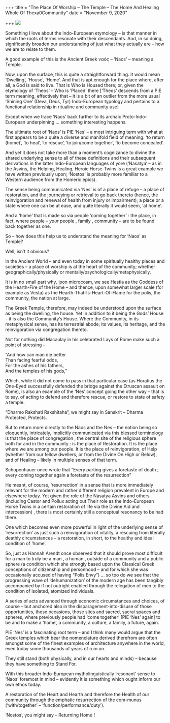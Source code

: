 +++
title = "The Place Of Worship – The Temple – The Home And Healing Whole Of Thexa0Community"
date = "November 9, 2020"

+++
![](https://aryaakasha.files.wordpress.com/2020/11/1200px-facade_of_temple_of_aesculapius_at_epidaurus_wellcome_l0016949.jpg?w=1024)

Something I love about the Indo-European etymology – is that manner in
which the roots of terms resonate with their descendants. And, in so
doing, significantly broaden our understanding of just what they
actually are – how we are to relate to them.

A good example of this is the Ancient Greek ναός – ‘Naos’ – meaning a
Temple.

Now, upon the surface, this is quite a straightforward thing. It would
mean ‘Dwelling’, ‘House’, ‘Home’. And that is apt enough for the place
where, after all, a God is said to live. That is Who is Housed there;
or, given the etymology of ‘Theos’ – Who is ‘Placed’ there \[‘Theos’
descends from a PIE term meaning, effectively that – it is a bit of an
outlier from the more usual ‘Shining One’ (Deva, Deus, Tyr)
Indo-European typology and pertains to a functional relationship in
ritualine and community use\]

Except when we trace ‘Naos’ back further to its archaic
Proto-Indo-European underpinning … something interesting happens.

The ultimate root of ‘Naos’ is PIE ‘Nes’ – a most intriguing term with
what at first appears to be a quite a diverse and manifold field of
meaning: ‘to return (home)’, ‘to heal’, ‘to rescue’, ‘to join/come
together’, ‘to become concealed’.

And yet it does not take more than a moment’s cognizance to divine the
shared underlying sense to all of these definitions and their subsequent
derivations in the latter Indo-European languages of yore (‘Nasatya’ –
as in the Asvins, the Helping, Healing, Heroic Horse-Twins is a great
example we have written previously upon; ‘Nostos’ is probably more
familiar to a Western audience from the Homeric epics).

The sense being communicated via ‘Nes’ is of a place of refuge – a place
of restoration, and the journeying or retrieval to go back thereto
(hence, the reinvigoration and renewal of health from injury or
impairment); a place or a state where one can be at ease, and quite
literally it would seem, ‘at home’.

And a ‘home’ that is made so via people ‘coming together’ : the place,
in fact, where people – *your* people , family , community – are to be
found back together as one.

So – how does this help us to understand the meaning for ‘Naos’ as
Temple?

Well, isn’t it obvious?

In the Ancient World – and even today in some spiritually healthy places
and societies – a place of worship is at the heart of the community;
whether geographically/physically or
mentally/psychologically/metaphysically.

It is in no small part why, ‘pon microcosm, we see Hestia as the Goddess
of the Hearth-Fire of the Home – and thence, upon somewhat larger scale
(for example as Vesta) as the Hearth-That-Is-Heart-Of-Flame for the
polis, the community, the nation at large.

The Greek Temple, therefore, may indeed be understood upon the surface
as being the dwelling, the house. Yet in addition to it being the Gods’
House – it is also the Community’s House. Where the Community, in its
metaphysical sense, has its terrestrial abode; its values, its heritage,
and the reinvigoration via congregation thereto.

Not for nothing did Macaulay in his celebrated Lays of Rome make such a
point of stressing –

“And how can man die better  
Than facing fearful odds,  
For the ashes of his fathers,  
And the temples of his gods,”

Which, while it did not come to pass in that particular case (as
Horatius the One-Eyed successfully defended the bridge against the
Etruscan assault on Rome), is also an example of the ‘Nes’ concept going
the other way – that is to say, of acting to defend and therefore
rescue, or restore to state of safety a temple.

“Dharmo Rakshati Rakshitaha”, we might say in Sanskrit – Dharma
Protected, Protects.

But to return more directly to the Naos and the Nes – the notion being
so eloquently, intricately, implicitly communicated via this blessed
terminology is that the place of congregation , the central site of the
religious sphere both for and in the community : is the place of
Restoration. It is the place where we are among our people. It is the
place of reinvigoration, of Help (whether from our fellow dwellers, or
from the Divine On High or Below), and of Healing – likely in multiple
senses of that term.

Schopenhauer once wrote that “Every parting gives a foretaste of death ;
every coming together again a foretaste of the resurrection”

He meant, of course, ‘resurrection’ in a sense that is more immediately
relevant for the modern and rather different religion prevalent in
Europe and elsewhere today. Yet given the role of the Nasatya Asvins and
others (including Castor and Pollux acting out Their role as the
Indo-European Horse Twins in a certain restoration of life via the
Divine Aid and intercession) , there is most certainly still a
conceptual resonancy to be had there.

One which becomes even more powerful in light of the underlying sense of
‘resurrection’ as just such a reinvigoration of vitality, a rescuing
from literally deathly circumstances – a restoration, in short, to the
healthy and ideal condition of ‘home’.

So, just as Hannah Arendt once observed that it should prove most
difficult for a man to truly be a man , a human , outside of a community
and a public sphere (a condition which she strongly based upon the
Classical Greek conceptions of citizenship and personhood – and for
which she was occasionally accused of having “Polis Envy”) … so too do
we see that the progressing wave of ‘dehumanization’ of the modern age
has been tangibly accompanied by if not outright enabled through the
relegation of men to the condition of isolated, atomized individuals.

A series of acts advanced through economic circumstances and choices, of
course – but anchored also in the disparagement-into-disuse of those
opportunities, those occasions, those sites and sacred, sacral spaces
and spheres, where previously people had ‘come together’ \[PIE ‘Nes’
again\] to be and to make a ‘home’, a community, a culture, a family, a
future, again.

PIE ‘Nes’ is a fascinating root term – and I think many would argue that
the Greek temples which bear the nomenclature derived therefrom are
often amongst some of the finest examples of architecture anywhere in
the world, even today some thousands of years of ruin on.

They still stand (both physically, and in our hearts and minds) –
because they have something to Stand For.

With this broader Indo-European mytholinguistically ‘resonant’ sense to
‘Naos’ foremost in mind – evidently it is something which ought inform
our own ethos today.

A restoration of the Heart and Hearth and therefore the Health of our
community through the emphatic resurrection of the com-munus
(‘with/together’ – ‘function/performance/duty’).

‘Nostos’, you might say – Returning Home !

